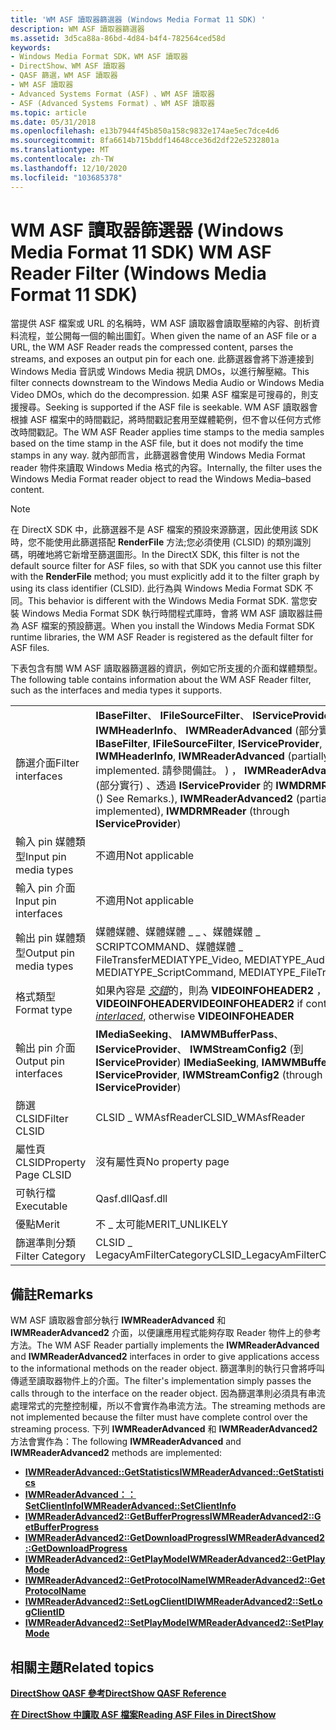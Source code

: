 ```yaml
---
title: 'WM ASF 讀取器篩選器 (Windows Media Format 11 SDK) '
description: WM ASF 讀取器篩選器
ms.assetid: 3d5ca88a-86bd-4d84-b4f4-782564ced58d
keywords:
- Windows Media Format SDK，WM ASF 讀取器
- DirectShow、WM ASF 讀取器
- QASF 篩選，WM ASF 讀取器
- WM ASF 讀取器
- Advanced Systems Format (ASF) 、WM ASF 讀取器
- ASF (Advanced Systems Format) 、WM ASF 讀取器
ms.topic: article
ms.date: 05/31/2018
ms.openlocfilehash: e13b7944f45b850a158c9832e174ae5ec7dce4d6
ms.sourcegitcommit: 8fa6614b715bddf14648cce36d2df22e5232801a
ms.translationtype: MT
ms.contentlocale: zh-TW
ms.lasthandoff: 12/10/2020
ms.locfileid: "103685378"
---
```

# <a name="wm-asf-reader-filter-windows-media-format-11-sdk"></a><span data-ttu-id="90bd5-109">WM ASF 讀取器篩選器 (Windows Media Format 11 SDK) </span><span class="sxs-lookup"><span data-stu-id="90bd5-109">WM ASF Reader Filter (Windows Media Format 11 SDK)</span></span>

<span data-ttu-id="90bd5-110">當提供 ASF 檔案或 URL 的名稱時，WM ASF 讀取器會讀取壓縮的內容、剖析資料流程，並公開每一個的輸出圖釘。</span><span class="sxs-lookup"><span data-stu-id="90bd5-110">When given the name of an ASF file or a URL, the WM ASF Reader reads the compressed content, parses the streams, and exposes an output pin for each one.</span></span> <span data-ttu-id="90bd5-111">此篩選器會將下游連接到 Windows Media 音訊或 Windows Media 視訊 DMOs，以進行解壓縮。</span><span class="sxs-lookup"><span data-stu-id="90bd5-111">This filter connects downstream to the Windows Media Audio or Windows Media Video DMOs, which do the decompression.</span></span> <span data-ttu-id="90bd5-112">如果 ASF 檔案是可搜尋的，則支援搜尋。</span><span class="sxs-lookup"><span data-stu-id="90bd5-112">Seeking is supported if the ASF file is seekable.</span></span> <span data-ttu-id="90bd5-113">WM ASF 讀取器會根據 ASF 檔案中的時間戳記，將時間戳記套用至媒體範例，但不會以任何方式修改時間戳記。</span><span class="sxs-lookup"><span data-stu-id="90bd5-113">The WM ASF Reader applies time stamps to the media samples based on the time stamp in the ASF file, but it does not modify the time stamps in any way.</span></span> <span data-ttu-id="90bd5-114">就內部而言，此篩選器會使用 Windows Media Format reader 物件來讀取 Windows Media 格式的內容。</span><span class="sxs-lookup"><span data-stu-id="90bd5-114">Internally, the filter uses the Windows Media Format reader object to read the Windows Media–based content.</span></span>

> [!Note]  
> <span data-ttu-id="90bd5-115">在 DirectX SDK 中，此篩選器不是 ASF 檔案的預設來源篩選，因此使用該 SDK 時，您不能使用此篩選搭配 **RenderFile** 方法;您必須使用 (CLSID) 的類別識別碼，明確地將它新增至篩選圖形。</span><span class="sxs-lookup"><span data-stu-id="90bd5-115">In the DirectX SDK, this filter is not the default source filter for ASF files, so with that SDK you cannot use this filter with the **RenderFile** method; you must explicitly add it to the filter graph by using its class identifier (CLSID).</span></span> <span data-ttu-id="90bd5-116">此行為與 Windows Media Format SDK 不同。</span><span class="sxs-lookup"><span data-stu-id="90bd5-116">This behavior is different with the Windows Media Format SDK.</span></span> <span data-ttu-id="90bd5-117">當您安裝 Windows Media Format SDK 執行時間程式庫時，會將 WM ASF 讀取器註冊為 ASF 檔案的預設篩選。</span><span class="sxs-lookup"><span data-stu-id="90bd5-117">When you install the Windows Media Format SDK runtime libraries, the WM ASF Reader is registered as the default filter for ASF files.</span></span>

 

<span data-ttu-id="90bd5-118">下表包含有關 WM ASF 讀取器篩選器的資訊，例如它所支援的介面和媒體類型。</span><span class="sxs-lookup"><span data-stu-id="90bd5-118">The following table contains information about the WM ASF Reader filter, such as the interfaces and media types it supports.</span></span>



|                        |                                                                                                                                                                                                                                               |
|------------------------|-----------------------------------------------------------------------------------------------------------------------------------------------------------------------------------------------------------------------------------------------|
| <span data-ttu-id="90bd5-119">篩選介面</span><span class="sxs-lookup"><span data-stu-id="90bd5-119">Filter interfaces</span></span>      | <span data-ttu-id="90bd5-120">**IBaseFilter**、 **IFileSourceFilter**、 **IServiceProvider**、 **IWMHeaderInfo**、 **IWMReaderAdvanced** (部分實行。</span><span class="sxs-lookup"><span data-stu-id="90bd5-120">**IBaseFilter**, **IFileSourceFilter**, **IServiceProvider**, **IWMHeaderInfo**, **IWMReaderAdvanced** (partially implemented.</span></span> <span data-ttu-id="90bd5-121">請參閱備註。 ) ， **IWMReaderAdvanced2** (部分實行) 、透過 **IServiceProvider** 的 **IWMDRMReader** () </span><span class="sxs-lookup"><span data-stu-id="90bd5-121">See Remarks.), **IWMReaderAdvanced2** (partially implemented), **IWMDRMReader** (through **IServiceProvider**)</span></span> |
| <span data-ttu-id="90bd5-122">輸入 pin 媒體類型</span><span class="sxs-lookup"><span data-stu-id="90bd5-122">Input pin media types</span></span>  | <span data-ttu-id="90bd5-123">不適用</span><span class="sxs-lookup"><span data-stu-id="90bd5-123">Not applicable</span></span>                                                                                                                                                                                                                                |
| <span data-ttu-id="90bd5-124">輸入 pin 介面</span><span class="sxs-lookup"><span data-stu-id="90bd5-124">Input pin interfaces</span></span>   | <span data-ttu-id="90bd5-125">不適用</span><span class="sxs-lookup"><span data-stu-id="90bd5-125">Not applicable</span></span>                                                                                                                                                                                                                                |
| <span data-ttu-id="90bd5-126">輸出 pin 媒體類型</span><span class="sxs-lookup"><span data-stu-id="90bd5-126">Output pin media types</span></span> | <span data-ttu-id="90bd5-127">媒體媒體、媒體媒體 \_ \_ 、媒體媒體 \_ SCRIPTCOMMAND、媒體媒體 \_ FileTransfer</span><span class="sxs-lookup"><span data-stu-id="90bd5-127">MEDIATYPE\_Video, MEDIATYPE\_Audio, MEDIATYPE\_ScriptCommand, MEDIATYPE\_FileTransfer</span></span>                                                                                                                                                         |
| <span data-ttu-id="90bd5-128">格式類型</span><span class="sxs-lookup"><span data-stu-id="90bd5-128">Format type</span></span>            | <span data-ttu-id="90bd5-129">如果內容是 [*交錯*](wmformat-glossary.md)的，則為 **VIDEOINFOHEADER2** ，否則為 **VIDEOINFOHEADER**</span><span class="sxs-lookup"><span data-stu-id="90bd5-129">**VIDEOINFOHEADER2** if content is [*interlaced*](wmformat-glossary.md), otherwise **VIDEOINFOHEADER**</span></span>                                                                                                                    |
| <span data-ttu-id="90bd5-130">輸出 pin 介面</span><span class="sxs-lookup"><span data-stu-id="90bd5-130">Output pin interfaces</span></span>  | <span data-ttu-id="90bd5-131">**IMediaSeeking**、 **IAMWMBufferPass**、 **IServiceProvider**、 **IWMStreamConfig2** (到 **IServiceProvider**) </span><span class="sxs-lookup"><span data-stu-id="90bd5-131">**IMediaSeeking**, **IAMWMBufferPass**, **IServiceProvider**, **IWMStreamConfig2** (through **IServiceProvider**)</span></span>                                                                                                                             |
| <span data-ttu-id="90bd5-132">篩選 CLSID</span><span class="sxs-lookup"><span data-stu-id="90bd5-132">Filter CLSID</span></span>           | <span data-ttu-id="90bd5-133">CLSID \_ WMAsfReader</span><span class="sxs-lookup"><span data-stu-id="90bd5-133">CLSID\_WMAsfReader</span></span>                                                                                                                                                                                                                            |
| <span data-ttu-id="90bd5-134">屬性頁 CLSID</span><span class="sxs-lookup"><span data-stu-id="90bd5-134">Property Page CLSID</span></span>    | <span data-ttu-id="90bd5-135">沒有屬性頁</span><span class="sxs-lookup"><span data-stu-id="90bd5-135">No property page</span></span>                                                                                                                                                                                                                              |
| <span data-ttu-id="90bd5-136">可執行檔</span><span class="sxs-lookup"><span data-stu-id="90bd5-136">Executable</span></span>             | <span data-ttu-id="90bd5-137">Qasf.dll</span><span class="sxs-lookup"><span data-stu-id="90bd5-137">Qasf.dll</span></span>                                                                                                                                                                                                                                      |
| <span data-ttu-id="90bd5-138">優點</span><span class="sxs-lookup"><span data-stu-id="90bd5-138">Merit</span></span>                  | <span data-ttu-id="90bd5-139">不 \_ 太可能</span><span class="sxs-lookup"><span data-stu-id="90bd5-139">MERIT\_UNLIKELY</span></span>                                                                                                                                                                                                                               |
| <span data-ttu-id="90bd5-140">篩選準則分類</span><span class="sxs-lookup"><span data-stu-id="90bd5-140">Filter Category</span></span>        | <span data-ttu-id="90bd5-141">CLSID \_ LegacyAmFilterCategory</span><span class="sxs-lookup"><span data-stu-id="90bd5-141">CLSID\_LegacyAmFilterCategory</span></span>                                                                                                                                                                                                                 |



 

## <a name="remarks"></a><span data-ttu-id="90bd5-142">備註</span><span class="sxs-lookup"><span data-stu-id="90bd5-142">Remarks</span></span>

<span data-ttu-id="90bd5-143">WM ASF 讀取器會部分執行 **IWMReaderAdvanced** 和 **IWMReaderAdvanced2** 介面，以便讓應用程式能夠存取 Reader 物件上的參考方法。</span><span class="sxs-lookup"><span data-stu-id="90bd5-143">The WM ASF Reader partially implements the **IWMReaderAdvanced** and **IWMReaderAdvanced2** interfaces in order to give applications access to the informational methods on the reader object.</span></span> <span data-ttu-id="90bd5-144">篩選準則的執行只會將呼叫傳遞至讀取器物件上的介面。</span><span class="sxs-lookup"><span data-stu-id="90bd5-144">The filter's implementation simply passes the calls through to the interface on the reader object.</span></span> <span data-ttu-id="90bd5-145">因為篩選準則必須具有串流處理常式的完整控制權，所以不會實作為串流方法。</span><span class="sxs-lookup"><span data-stu-id="90bd5-145">The streaming methods are not implemented because the filter must have complete control over the streaming process.</span></span> <span data-ttu-id="90bd5-146">下列 **IWMReaderAdvanced** 和 **IWMReaderAdvanced2** 方法會實作為：</span><span class="sxs-lookup"><span data-stu-id="90bd5-146">The following **IWMReaderAdvanced** and **IWMReaderAdvanced2** methods are implemented:</span></span>

-   [<span data-ttu-id="90bd5-147">**IWMReaderAdvanced::GetStatistics**</span><span class="sxs-lookup"><span data-stu-id="90bd5-147">**IWMReaderAdvanced::GetStatistics**</span></span>](/previous-versions/windows/desktop/api/Wmsdkidl/nf-wmsdkidl-iwmreaderadvanced-getstatistics)
-   [<span data-ttu-id="90bd5-148">**IWMReaderAdvanced：： SetClientInfo**</span><span class="sxs-lookup"><span data-stu-id="90bd5-148">**IWMReaderAdvanced::SetClientInfo**</span></span>](/previous-versions/windows/desktop/api/Wmsdkidl/nf-wmsdkidl-iwmreaderadvanced-setclientinfo)
-   [<span data-ttu-id="90bd5-149">**IWMReaderAdvanced2::GetBufferProgress**</span><span class="sxs-lookup"><span data-stu-id="90bd5-149">**IWMReaderAdvanced2::GetBufferProgress**</span></span>](/previous-versions/windows/desktop/api/Wmsdkidl/nf-wmsdkidl-iwmreaderadvanced2-getbufferprogress)
-   [<span data-ttu-id="90bd5-150">**IWMReaderAdvanced2::GetDownloadProgress**</span><span class="sxs-lookup"><span data-stu-id="90bd5-150">**IWMReaderAdvanced2::GetDownloadProgress**</span></span>](/previous-versions/windows/desktop/api/Wmsdkidl/nf-wmsdkidl-iwmreaderadvanced2-getdownloadprogress)
-   [<span data-ttu-id="90bd5-151">**IWMReaderAdvanced2::GetPlayMode**</span><span class="sxs-lookup"><span data-stu-id="90bd5-151">**IWMReaderAdvanced2::GetPlayMode**</span></span>](/previous-versions/windows/desktop/api/Wmsdkidl/nf-wmsdkidl-iwmreaderadvanced2-getplaymode)
-   [<span data-ttu-id="90bd5-152">**IWMReaderAdvanced2::GetProtocolName**</span><span class="sxs-lookup"><span data-stu-id="90bd5-152">**IWMReaderAdvanced2::GetProtocolName**</span></span>](/previous-versions/windows/desktop/api/Wmsdkidl/nf-wmsdkidl-iwmreaderadvanced2-getprotocolname)
-   [<span data-ttu-id="90bd5-153">**IWMReaderAdvanced2::SetLogClientID**</span><span class="sxs-lookup"><span data-stu-id="90bd5-153">**IWMReaderAdvanced2::SetLogClientID**</span></span>](/previous-versions/windows/desktop/api/Wmsdkidl/nf-wmsdkidl-iwmreaderadvanced2-setlogclientid)
-   [<span data-ttu-id="90bd5-154">**IWMReaderAdvanced2::SetPlayMode**</span><span class="sxs-lookup"><span data-stu-id="90bd5-154">**IWMReaderAdvanced2::SetPlayMode**</span></span>](/previous-versions/windows/desktop/api/Wmsdkidl/nf-wmsdkidl-iwmreaderadvanced2-setplaymode)

## <a name="related-topics"></a><span data-ttu-id="90bd5-155">相關主題</span><span class="sxs-lookup"><span data-stu-id="90bd5-155">Related topics</span></span>

<dl> <dt>

[<span data-ttu-id="90bd5-156">**DirectShow QASF 參考**</span><span class="sxs-lookup"><span data-stu-id="90bd5-156">**DirectShow QASF Reference**</span></span>](directshow-qasf-reference.md)
</dt> <dt>

[<span data-ttu-id="90bd5-157">**在 DirectShow 中讀取 ASF 檔案**</span><span class="sxs-lookup"><span data-stu-id="90bd5-157">**Reading ASF Files in DirectShow**</span></span>](reading-asf-files-in-directshow.md)
</dt> </dl>

 

 




